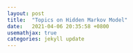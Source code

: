 ```yaml
---
layout: post
title:  "Topics on Hidden Markov Model"
date:   2021-04-06 20:35:58 +0800
usemathjax: true
categories: jekyll update
---
```


